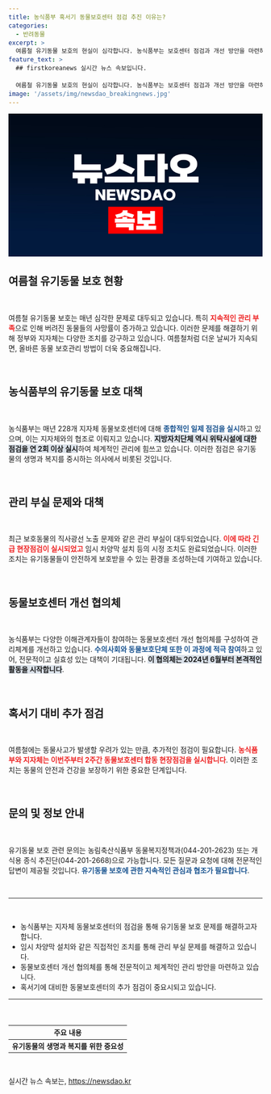 ```yaml
---
title: 농식품부 혹서기 동물보호센터 점검 추진 이유는?
categories:
  - 반려동물
excerpt: >
  여름철 유기동물 보호의 현실이 심각합니다. 농식품부는 보호센터 점검과 개선 방안을 마련하고 있지만, 여전히 많은 문제가 잠재해 있습니다. 이제 우리가 관심을 가져야 할 때입니다!
feature_text: >
  ## firstkoreanews 실시간 뉴스 속보입니다.

  여름철 유기동물 보호의 현실이 심각합니다. 농식품부는 보호센터 점검과 개선 방안을 마련하고 있지만, 여전히 많은 문제가 잠재해 있습니다. 이제 우리가 관심을 가져야 할 때입니다!
image: '/assets/img/newsdao_breakingnews.jpg'
---
```


<p><img src="/assets/img/newsdao_breakingnews.jpg" alt="firstkoreanews 속보" /></p>

<h2 data-ke-size="size26">여름철 유기동물 보호 현황</h2>

<p data-ke-size="size16">&nbsp;</p>

<p>여름철 유기동물 보호는 매년 심각한 문제로 대두되고 있습니다. 특히 <b><span style="color: #ee2323;">지속적인 관리 부족</span></b>으로 인해 버려진 동물들의 사망률이 증가하고 있습니다. 이러한 문제를 해결하기 위해 정부와 지자체는 다양한 조치를 강구하고 있습니다. 여름철처럼 더운 날씨가 지속되면, 올바른 동물 보호관리 방법이 더욱 중요해집니다. </p>

<p data-ke-size="size16">&nbsp;</p>

<h2 data-ke-size="size26">농식품부의 유기동물 보호 대책</h2>

<p data-ke-size="size16">&nbsp;</p>

<p>농식품부는 매년 228개 지자체 동물보호센터에 대해 <b><span style="color: #1a5490;">종합적인 일제 점검을 실시</span></b>하고 있으며, 이는 지자체와의 협조로 이뤄지고 있습니다. <b><span style="background-color: #21538527;">지방자치단체 역시 위탁시설에 대한 점검을 연 2회 이상 실시</span></b>하여 체계적인 관리에 힘쓰고 있습니다. 이러한 점검은 유기동물의 생명과 복지를 중시하는 의사에서 비롯된 것입니다.</p>

<p data-ke-size="size16">&nbsp;</p>

<h2 data-ke-size="size26">관리 부실 문제와 대책</h2>

<p data-ke-size="size16">&nbsp;</p>

<p>최근 보호동물의 직사광선 노출 문제와 같은 관리 부실이 대두되었습니다. <b><span style="color: #ee2323;">이에 따라 긴급 현장점검이 실시되었고</span></b> 임시 차양막 설치 등의 시정 조치도 완료되었습니다. 이러한 조치는 유기동물들이 안전하게 보호받을 수 있는 환경을 조성하는데 기여하고 있습니다. </p>

<p data-ke-size="size16">&nbsp;</p>

<h2 data-ke-size="size26">동물보호센터 개선 협의체</h2>

<p data-ke-size="size16">&nbsp;</p>

<p>농식품부는 다양한 이해관계자들이 참여하는 동물보호센터 개선 협의체를 구성하여 관리체계를 개선하고 있습니다. <b><span style="color: #1a5490;">수의사회와 동물보호단체 또한 이 과정에 적극 참여</span></b>하고 있어, 전문적이고 실효성 있는 대책이 기대됩니다. <b><span style="background-color: #21538527;">이 협의체는 2024년 6월부터 본격적인 활동을 시작합니다</span></b>.</p>

<p data-ke-size="size16">&nbsp;</p>

<h2 data-ke-size="size26">혹서기 대비 추가 점검</h2>

<p data-ke-size="size16">&nbsp;</p>

<p>여름철에는 동물사고가 발생할 우려가 있는 만큼, 추가적인 점검이 필요합니다. <b><span style="color: #ee2323;">농식품부와 지자체는 이번주부터 2주간 동물보호센터 합동 현장점검을 실시합니다</span></b>. 이러한 조치는 동물의 안전과 건강을 보장하기 위한 중요한 단계입니다. </p>

<p data-ke-size="size16">&nbsp;</p>

<h2 data-ke-size="size26">문의 및 정보 안내</h2>

<p data-ke-size="size16">&nbsp;</p>

<p>유기동물 보호 관련 문의는 농림축산식품부 동물복지정책과(044-201-2623) 또는 개 식용 종식 추진단(044-201-2668)으로 가능합니다. 모든 질문과 요청에 대해 전문적인 답변이 제공될 것입니다. <b><span style="color: #1a5490;">유기동물 보호에 관한 지속적인 관심과 협조가 필요합니다</span></b>. </p>

<p data-ke-size="size16">&nbsp;</p>

<hr />

<p data-ke-size="size16">&nbsp;</p>

<ul>
    <li>농식품부는 지자체 동물보호센터의 점검을 통해 유기동물 보호 문제를 해결하고자 합니다.</li>
    <li>임시 차양막 설치와 같은 직접적인 조치를 통해 관리 부실 문제를 해결하고 있습니다.</li>
    <li>동물보호센터 개선 협의체를 통해 전문적이고 체계적인 관리 방안을 마련하고 있습니다.</li>
    <li>혹서기에 대비한 동물보호센터의 추가 점검이 중요시되고 있습니다.</li>
</ul>

<hr />

<p data-ke-size="size16">&nbsp;</p>

<table style="width: 100%; border-collapse: collapse; margin-top: 20px;">
    <thead>
        <tr>
            <th style="text-align: center;"><b>주요 내용</b></th>
        </tr>
    </thead>
    <tbody>
        <tr>
            <td style="text-align: center; height: 17px;"><b>유기동물의 생명과 복지를 위한 중요성</b></td>
        </tr>
    </tbody>
</table>

<p data-ke-size="size16">&nbsp;</p>
실시간 뉴스 속보는, <a href="https://newsdao.kr" rel="dofollow">https://newsdao.kr</a>


